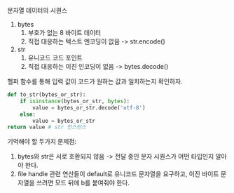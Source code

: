 문자열 데이터의 시퀀스
1. bytes
	1. 부호가 없는 8 바이트 데이터 
	2. 직접 대응하는 텍스트 엔코딩이 없음 -> str.encode()
2. str
	1. 유니코드 코드 포인트
	2. 직접 대응하는 이진 인코딩이 없음 -> bytes.decode()

헬퍼 함수를 통해 입력 값이 코드가 원하는 값과 일치하는지 확인하자.
```python
def to_str(bytes_or_str):
	if isinstance(bytes_or_str, bytes):
		value = bytes_or_str.decode('utf-8')
	else:
		value = bytes_or_str
return value # str 인스턴스
```

기억해야 할 두가지 문제점:
1. bytes와 str은 서로 호환되지 않음 -> 전달 중인 문자 시퀀스가 어떤 타입인지 알아야 한다.
2. file handle 관련 연산들이 default로 유니코드 문자열을 요구하고, 이진 바이트 문자열을 쓰려면 모드 뒤에 b를 붙여줘야 한다.